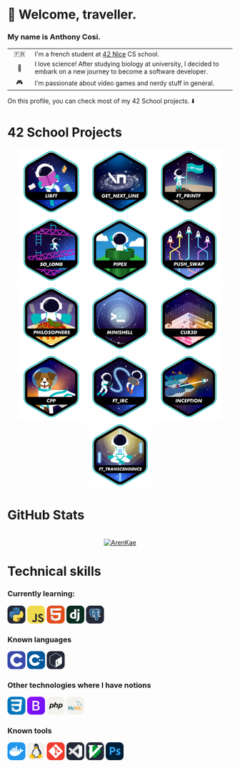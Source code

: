 # 🌌 Welcome, traveller.

### My name is Anthony Cosi.

<table>
  <tr>
    <td style="width: 40px; text-align: center;">🇫🇷</td>
    <td>I'm a french student at <a href="https://42nice.fr/en/homepage/">42 Nice</a> CS school.</td>
  </tr>
  <tr>
    <td style="width: 40px; text-align: center;">🔬</td>
    <td>I love science! After studying biology at university, I decided to embark on a new journey to become a software developer.</td>
  </tr>
  <tr>
    <td style="width: 40px; text-align: center;">🎮</td>
    <td>I'm passionate about video games and nerdy stuff in general.</td>
  </tr>
</table>


On this profile, you can check most of my 42 School projects. ⬇️




# 42 School Projects
<div align="center">

<a href="https://github.com/ArenKae/libft">![42 Badge](https://github.com/ArenKae/ArenKae/blob/main/42%20badges/libfte.png)</a>
<a href="https://github.com/ArenKae/get_next_line">![42 Badge](https://github.com/ArenKae/ArenKae/blob/main/42%20badges/get_next_linee.png)</a>
<a href="ttps://github.com/ArenKae/ft_printf">![42 Badge](https://github.com/ArenKae/ArenKae/blob/main/42%20badges/ft_printfe.png)</a>
<a href="https://github.com/ArenKae/so_long">![42 Badge](https://github.com/ArenKae/ArenKae/blob/main/42%20badges/so_longe.png)</a>
<a href="https://github.com/ArenKae/pipex">![42 Badge](https://github.com/ArenKae/ArenKae/blob/main/42%20badges/pipexe.png)</a>
<a href="https://github.com/ArenKae/push_swap">![42 Badge](https://github.com/ArenKae/ArenKae/blob/main/42%20badges/push_swape.png)</a>
<a href="https://github.com/ArenKae/Philosophers">![42 Badge](https://github.com/ArenKae/ArenKae/blob/main/42%20badges/philosopherse.png)</a>
<a href="https://github.com/ArenKae/minishell">![42 Badge](https://github.com/ArenKae/ArenKae/blob/main/42%20badges/minishelle.png)</a>
<a href="https://github.com/ArenKae/cub3d">![42 Badge](https://github.com/ArenKae/ArenKae/blob/main/42%20badges/cub3de.png)</a>
<a href="https://github.com/ArenKae/cpp">![42 Badge](https://github.com/mcombeau/mcombeau/blob/main/42_badges/cppe.png)</a>
<a href="https://github.com/ArenKae/ft_irc">![42 Badge](https://github.com/ArenKae/ArenKae/blob/main/42%20badges/ft_irce.png)</a>
<a href="https://github.com/ArenKae/Inception">![42 Badge](https://github.com/ArenKae/ArenKae/blob/main/42%20badges/inceptione.png)</a>
<a href="https://github.com/ArenKae/ft_transcendence">![42 Badge](https://github.com/ArenKae/ArenKae/blob/main/42%20badges/ft_transcendencee.png)</a>
</div>

# GitHub Stats

<div align="center">
<br>
<a href="https://github.com/ArenKae/">
    <img src="https://github-readme-stats.vercel.app/api/top-langs?username=ArenKae&show_icons=true&locale=en&layout=compact&line_height=20&title_color=7A7ADB&icon_color=2234AE&text_color=D3D3D3&bg_color=0,000000,130F40" width="450"  alt="ArenKae" height="200"/>
</a>
</div>

# Technical skills

### Currently learning:

<a href="https://www.python.org"><img src="https://github.com/tandpfun/skill-icons/blob/main/icons/Python-Dark.svg" width="40"/></a>
<a href="https://developer.mozilla.org/en-US/docs/Web/JavaScript"><img src="https://github.com/tandpfun/skill-icons/blob/main/icons/JavaScript.svg" width="40"/></a>
<a href="https://www.w3.org/html/"><img src="https://github.com/tandpfun/skill-icons/blob/main/icons/HTML.svg" width="40"/></a>
<a href="https://www.djangoproject.com/"><img src="https://github.com/tandpfun/skill-icons/blob/main/icons/Django.svg" width="40"/></a>
<a href="https://www.postgresql.org/"><img src="https://github.com/tandpfun/skill-icons/blob/main/icons/PostgreSQL-Dark.svg" width="40"/></a>

### Known languages

<a href="https://en.cppreference.com/w/c"><img src="https://github.com/tandpfun/skill-icons/blob/main/icons/C.svg" width="40"/></a>
<a href="https://en.cppreference.com/w/cpp"><img src="https://github.com/tandpfun/skill-icons/blob/main/icons/CPP.svg" width="40"/></a>
<a href="https://www.gnu.org/software/bash/manual/bash.html"><img src="https://github.com/tandpfun/skill-icons/blob/main/icons/Bash-Dark.svg" width="40"/></a>

### Other technologies where I have notions

<a href="https://www.w3.org/Style/CSS/Overview.en.html"><img src="https://github.com/tandpfun/skill-icons/blob/main/icons/CSS.svg" width="40"/></a>
<a href="https://getbootstrap.com"><img src="https://github.com/tandpfun/skill-icons/blob/main/icons/Bootstrap.svg" width="40"/></a>
<a href="https://www.php.net"><img src="https://github.com/tandpfun/skill-icons/blob/main/icons/PHP-Light.svg" width="40"/></a>
<a href="https://www.mysql.com/"><img src="https://github.com/tandpfun/skill-icons/blob/main/icons/MySQL-Light.svg" width="40"/></a>

### Known tools

<a href="https://www.docker.com/"><img src="https://github.com/tandpfun/skill-icons/blob/main/icons/Docker.svg" width="40"/></a>
<a href="https://www.linux.org/"><img src="https://github.com/tandpfun/skill-icons/blob/main/icons/Linux-Light.svg" width="40"/></a>
<a href="https://git-scm.com/"><img src="https://github.com/tandpfun/skill-icons/blob/main/icons/Git.svg" width="40"/></a>
<a href="https://code.visualstudio.com/"><img src="https://github.com/tandpfun/skill-icons/blob/main/icons/VSCode-Dark.svg" width="40"/></a>
<a href="https://www.vim.org/"><img src="https://github.com/tandpfun/skill-icons/blob/main/icons/VIM-Dark.svg" width="40"/></a>
<a href="https://www.photoshop.com/en"><img src="https://github.com/tandpfun/skill-icons/blob/main/icons/Photoshop.svg" width="40"/></a>
